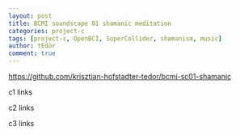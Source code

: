 ```yaml
---
layout: post
title: BCMI soundscape 01 shamanic meditation
categories: project-c
tags: [project-c, OpenBCI, SuperCollider, shamanism, music]
author: tEdör
comment: true
---
```


https://github.com/krisztian-hofstadter-tedor/bcmi-sc01-shamanic

c1
links

c2
links

c3
links
